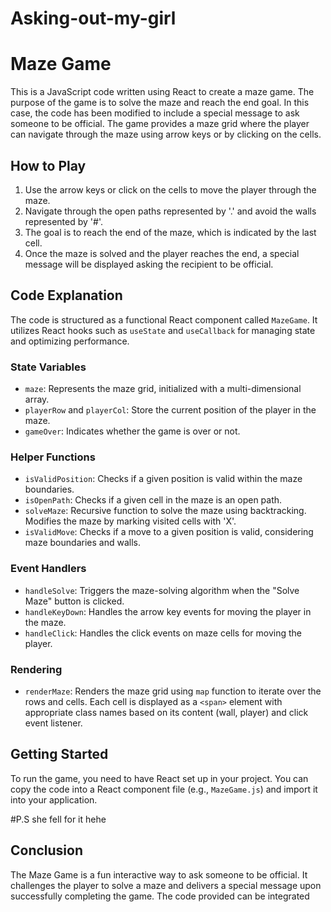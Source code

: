 # Asking-out-my-girl

# Maze Game

This is a JavaScript code written using React to create a maze game. The purpose of the game is to solve the maze and reach the end goal. In this case, the code has been modified to include a special message to ask someone to be official. The game provides a maze grid where the player can navigate through the maze using arrow keys or by clicking on the cells.

## How to Play

1. Use the arrow keys or click on the cells to move the player through the maze.
2. Navigate through the open paths represented by '.' and avoid the walls represented by '#'.
3. The goal is to reach the end of the maze, which is indicated by the last cell.
4. Once the maze is solved and the player reaches the end, a special message will be displayed asking the recipient to be official.

## Code Explanation

The code is structured as a functional React component called `MazeGame`. It utilizes React hooks such as `useState` and `useCallback` for managing state and optimizing performance.

### State Variables

- `maze`: Represents the maze grid, initialized with a multi-dimensional array.
- `playerRow` and `playerCol`: Store the current position of the player in the maze.
- `gameOver`: Indicates whether the game is over or not.

### Helper Functions

- `isValidPosition`: Checks if a given position is valid within the maze boundaries.
- `isOpenPath`: Checks if a given cell in the maze is an open path.
- `solveMaze`: Recursive function to solve the maze using backtracking. Modifies the maze by marking visited cells with 'X'.
- `isValidMove`: Checks if a move to a given position is valid, considering maze boundaries and walls.

### Event Handlers

- `handleSolve`: Triggers the maze-solving algorithm when the "Solve Maze" button is clicked.
- `handleKeyDown`: Handles the arrow key events for moving the player in the maze.
- `handleClick`: Handles the click events on maze cells for moving the player.

### Rendering

- `renderMaze`: Renders the maze grid using `map` function to iterate over the rows and cells. Each cell is displayed as a `<span>` element with appropriate class names based on its content (wall, player) and click event listener.

## Getting Started

To run the game, you need to have React set up in your project. You can copy the code into a React component file (e.g., `MazeGame.js`) and import it into your application.

#P.S she fell for it hehe

## Conclusion

The Maze Game is a fun interactive way to ask someone to be official. It challenges the player to solve a maze and delivers a special message upon successfully completing the game. The code provided can be integrated
